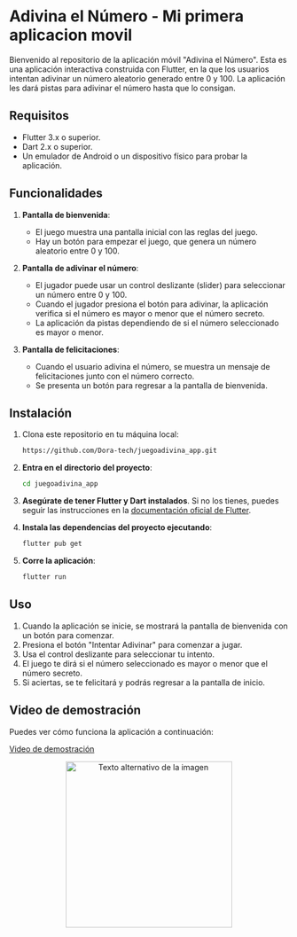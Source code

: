 # Adivina el Número - Mi primera aplicacion movil

Bienvenido al repositorio de la aplicación móvil "Adivina el Número". Esta es una aplicación interactiva construida con Flutter, en la que los usuarios intentan adivinar un número aleatorio generado entre 0 y 100. La aplicación les dará pistas para adivinar el número hasta que lo consigan.

## Requisitos

- Flutter 3.x o superior.
- Dart 2.x o superior.
- Un emulador de Android o un dispositivo físico para probar la aplicación.

## Funcionalidades

1. **Pantalla de bienvenida**:
   - El juego muestra una pantalla inicial con las reglas del juego.
   - Hay un botón para empezar el juego, que genera un número aleatorio entre 0 y 100.

2. **Pantalla de adivinar el número**:
   - El jugador puede usar un control deslizante (slider) para seleccionar un número entre 0 y 100.
   - Cuando el jugador presiona el botón para adivinar, la aplicación verifica si el número es mayor o menor que el número secreto.
   - La aplicación da pistas dependiendo de si el número seleccionado es mayor o menor.
   
3. **Pantalla de felicitaciones**:
   - Cuando el usuario adivina el número, se muestra un mensaje de felicitaciones junto con el número correcto.
   - Se presenta un botón para regresar a la pantalla de bienvenida.

## Instalación

1. Clona este repositorio en tu máquina local:

   ```bash
   https://github.com/Dora-tech/juegoadivina_app.git

2. **Entra en el directorio del proyecto**:

    ```bash
    cd juegoadivina_app

3. **Asegúrate de tener Flutter y Dart instalados**. Si no los tienes, puedes seguir las instrucciones en la [documentación oficial de Flutter](https://flutter.dev/docs/get-started/install).

4. **Instala las dependencias del proyecto ejecutando**:

    ```bash
    flutter pub get
    ```

5. **Corre la aplicación**:

    ```bash
    flutter run
    ```

## Uso

1. Cuando la aplicación se inicie, se mostrará la pantalla de bienvenida con un botón para comenzar.
2. Presiona el botón "Intentar Adivinar" para comenzar a jugar.
3. Usa el control deslizante para seleccionar tu intento.
4. El juego te dirá si el número seleccionado es mayor o menor que el número secreto.
5. Si aciertas, se te felicitará y podrás regresar a la pantalla de inicio.

## Video de demostración

Puedes ver cómo funciona la aplicación a continuación:

[Video de demostración](https://drive.google.com/file/d/1KIrcXbQW5bpk2aZXpL3waSyHO07KBv35/view?usp=sharing)

<p align="center">
  <img src="assets/images/imagen1.jpeg" alt="Texto alternativo de la imagen" width="300"/>
</p>